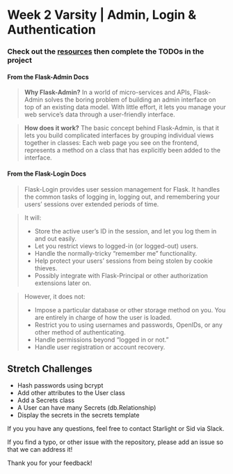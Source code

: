 # Week 2 Varsity | Admin, Login & Authentication

### Check out the [resources](https://github.com/flask-django-independent-study/varsity/blob/master/Resources/Week-2.md) then complete the TODOs in the project

#### From the Flask-Admin Docs

> **Why Flask-Admin?** In a world of micro-services and APIs, Flask-Admin solves the boring problem of building an admin interface on top of an existing data model. With little effort, it lets you manage your web service’s data through a user-friendly interface.

> **How does it work?** The basic concept behind Flask-Admin, is that it lets you build complicated interfaces by grouping individual views together in classes: Each web page you see on the frontend, represents a method on a class that has explicitly been added to the interface.

#### From the Flask-Login Docs

> Flask-Login provides user session management for Flask. It handles the common tasks of logging in, logging out, and remembering your users’ sessions over extended periods of time.

> It will:
> * Store the active user’s ID in the session, and let you log them in and out easily.
> * Let you restrict views to logged-in (or logged-out) users.
> * Handle the normally-tricky “remember me” functionality.
> * Help protect your users’ sessions from being stolen by cookie thieves.
> * Possibly integrate with Flask-Principal or other authorization extensions later on.

> However, it does not:
> * Impose a particular database or other storage method on you. You are entirely in charge of how the user is loaded.
> * Restrict you to using usernames and passwords, OpenIDs, or any other method of authenticating.
> * Handle permissions beyond “logged in or not.”
> * Handle user registration or account recovery.

## Stretch Challenges

* Hash passwords using bcrypt
* Add other attributes to the User class
* Add a Secrets class
* A User can have many Secrets (db.Relationship)
* Display the secrets in the secrets template

If you you have any questions, feel free to contact Starlight or Sid via Slack.

If you find a typo, or other issue with the repository, please add an issue so that we can address it!

Thank you for your feedback!
